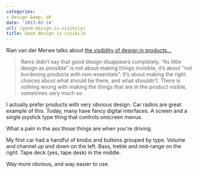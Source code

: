 ```yaml
---
categories:
- Design &amp; UX
date: '2013-02-14'
url: /good-design-is-visibile/
title: Good design is visibile
---
```


Rian van der Merwe talks about <a href="http://www.elezea.com/2013/02/as-little-design-as-possible/">the visibility of design in products...</a>

<blockquote>Rams didn’t say that good design disappears completely. “As little design as possible” is not about making things invisible, it’s about “not burdening products with non-essentials”. It’s about making the right choices about what should be there, and what shouldn’t. There is nothing wrong with making the things that are in the product visible, sometimes very much so.</blockquote>

I actually prefer products with very obvious design. Car radios are great example of this. Today, many have fancy digital interfaces. A screen and a single joystick type thing that controls onscreen menus.

What a pain in the ass those things are when you're driving.

My first car had a handful of knobs and buttons grouped by type. Volume and channel up and down on the left. Bass, treble and mid-range on the right. Tape deck (yes, tape desk) in the middle.

Way more obvious, and way easier to use.